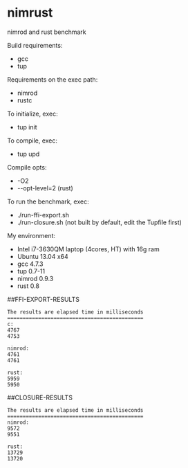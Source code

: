 nimrust
============

nimrod and rust benchmark

Build requirements:
- gcc
- tup

Requirements on the exec path:
- nimrod
- rustc

To initialize, exec:
- tup init

To compile, exec:
- tup upd

Compile opts:
- -O2
- --opt-level=2 (rust)

To run the benchmark, exec:
- ./run-ffi-export.sh
- ./run-closure.sh (not built by default, edit the Tupfile first)

My environment:
- Intel i7-3630QM laptop (4cores, HT) with 16g ram
- Ubuntu 13.04 x64
- gcc 4.7.3
- tup 0.7-11
- nimrod 0.9.3
- rust 0.8

##FFI-EXPORT-RESULTS
```
The results are elapsed time in milliseconds
============================================
c:
4767
4753

nimrod:
4761
4761

rust:
5959
5950
```

##CLOSURE-RESULTS
```
The results are elapsed time in milliseconds
============================================
nimrod:
9572
9551

rust:
13729
13720
```

